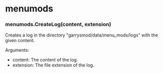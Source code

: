 # menumods

### menumods.CreateLog(content, extension)

Creates a log in the directory "garrysmod/data/menu_mods/logs" with the given content.

Arguments:

- content: The content of the log.
- extension: The file extension of the log.
